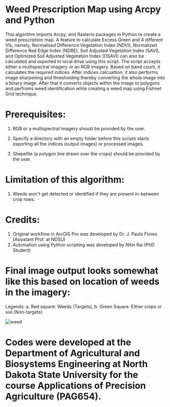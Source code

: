 # Weed Prescription Map using Arcpy and Python

This algorithm imports Arcpy, and Rasterio packages in Python to create a weed prescription map. A feature to calculate Excess Green and 4 different VIs, namely, Normalised Difference Vegetation Index (NDVI), Normalized Difference Red Edge Index (NDRE), Soil Adjusted Vegetation Index (SAVI), and Optimized Soil Adjusted Vegetation Index (OSAVI) can also be calculated and exported to local drive using this script. The script accepts either a multispectral imagery or an RGB imagery. Based on band count, it calculates the required indices. After indices calcualtion, it also performs image sharpening and thresholding thereby converting the whole image into a binary image. After that it converts objects within the image to polygons and perfroms weed identification while creating a weed map using Fishnet Grid technique.

# Prerequisites: 
1. RGB or a multispectral imagery should be provided by the user.
2. Specify a directory with an empty folder before this scripts starts exporting all the indices (output images) or processed images.

3. Shapefile (a polygon line drawn over the crops) should be provided by the user.

# Limitation of this algorithm: 
1. Weeds won't get detected or identified if they are present in-between crop rows.

# Credits:
1. Original workflow in ArcGIS Pro was developed by Dr. J. Paulo Flores (Assistant Prof. at NDSU)
2. Automation using Python scripting was developed by Nitin Rai (PhD Student)

# Final image output looks somewhat like this based on location of weeds in the imagery:

Legends:
a. Red square: Weeds (Targets),
b. Green Square: Either crops or soil (Non-targets) 

![weed](https://user-images.githubusercontent.com/68175121/110733196-27cd5d80-81eb-11eb-859b-ba662f105a59.jpg)

# Codes were developed at the Department of Agricultural and Biosystems Engineering at North Dakota State University for the course Applications of Precision Agriculture (PAG654).
